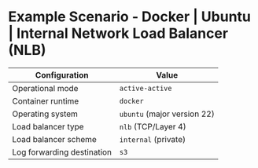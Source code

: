 # Example Scenario - Docker | Ubuntu | Internal Network Load Balancer (NLB)

| Configuration               | Value                        |
|-----------------------------|------------------------------|
| Operational mode            | `active-active`              |
| Container runtime           | `docker`                     |
| Operating system            | `ubuntu` (major version 22)  |
| Load balancer type          | `nlb` (TCP/Layer 4)          |
| Load balancer scheme        | `internal` (private)         |
| Log forwarding destination  | `s3`                         |